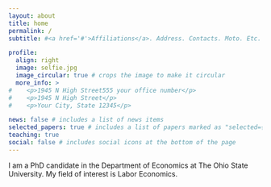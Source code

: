```yaml
---
layout: about
title: home 
permalink: /
subtitle: #<a href='#'>Affiliations</a>. Address. Contacts. Moto. Etc.

profile:
  align: right
  image: selfie.jpg
  image_circular: true # crops the image to make it circular
  more_info: >
#    <p>1945 N High Street555 your office number</p>
#    <p>1945 N High Street</p>
#    <p>Your City, State 12345</p>

news: false # includes a list of news items
selected_papers: true # includes a list of papers marked as "selected={true}"
teaching: true
social: false # includes social icons at the bottom of the page
---
```


I am a PhD candidate in the Department of Economics at The Ohio State University. My field of interest is Labor Economics. 

